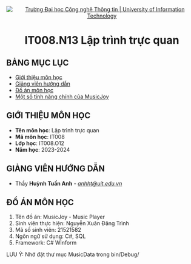 <p align="center">
  <a href="https://www.uit.edu.vn/" title="Trường Đại học Công nghệ Thông tin" style="border: 10;">
    <img src="https://i.imgur.com/gpSMUYr.png" alt="Trường Đại học Công nghệ Thông tin | University of Information Technology">
  </a>
</p>

<!-- Title -->
<h1 align="center"><b>IT008.N13 Lập trình trực quan</b></h1>



## BẢNG MỤC LỤC
* [ Giới thiệu môn học](#gioithieumonhoc)
* [ Giảng viên hướng dẫn](#giangvien)
* [ Đồ án môn học](#doan)
* [ Một số tính năng chính của MusicJoy](#tinhnang)
## GIỚI THIỆU MÔN HỌC
<a name="gioithieumonhoc"></a>
* **Tên môn học**: Lập trình trực quan
* **Mã môn học**: IT008
* **Lớp học**: IT008.O12
* **Năm học**: 2023-2024

## GIẢNG VIÊN HƯỚNG DẪN
<a name="giangvien"></a>
* Thầy **Huỳnh Tuấn Anh** - *anhht@uit.edu.vn*


## ĐỒ ÁN MÔN HỌC
<a name="tinhnang"></a>
1. Tên đồ án: MusicJoy - Music Player
2. Sinh viên thực hiện: Nguyễn Xuân Đăng Trình
3. Mã số sinh viên: 21521582
4. Ngôn ngữ sử dụng: C#, SQL
5. Framework: C# Winform

LƯU Ý: Nhớ đặt thư mục MusicData trong bin/Debug/





